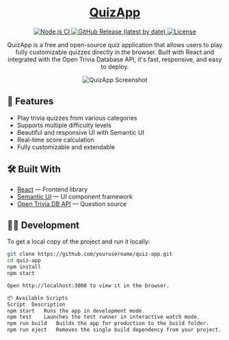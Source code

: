 <h1 align="center">
  <a href="https://yourusername.github.io/quiz-app/">
    QuizApp
  </a>
</h1>

<p align="center">
  <a href="https://github.com/Gauravgupta256/quiz-app/actions?query=workflow%3A%22Node.js+CI%22">
    <img src="https://github.com/Gauravgupta256/quiz-app/workflows/Node.js%20CI/badge.svg" alt="Node.js CI" />
  </a>
  <a href="https://github.com/Gauravgupta256/quiz-app/releases">
    <img src="https://img.shields.io/github/v/release/Gauravgupta256/quiz-app" alt="GitHub Release (latest by date)" />
  </a>
  <a href="https://github.com/Gauravgupta256/quiz-app/blob/master/LICENSE">
    <img src="https://img.shields.io/github/license/Gauravgupta256/quiz-app" alt="License" />
  </a>
</p>

<p align="center">
  QuizApp is a free and open-source quiz application that allows users to play fully customizable quizzes directly in the browser. Built with React and integrated with the Open Trivia Database API, it's fast, responsive, and easy to deploy.
</p>

<p align="center">
  <img src="https://github.com/yourusername/quiz-app/assets/banner.png" alt="QuizApp Screenshot" />
</p>

## 🚀 Features

- Play trivia quizzes from various categories
- Supports multiple difficulty levels
- Beautiful and responsive UI with Semantic UI
- Real-time score calculation
- Fully customizable and extendable

## 🛠️ Built With

- [React](https://react.dev) — Frontend library
- [Semantic UI](https://semantic-ui.com) — UI component framework
- [Open Trivia DB API](https://opentdb.com/api_config.php) — Question source

## 🧑‍💻 Development

To get a local copy of the project and run it locally:

```bash
git clone https://github.com/yourusername/quiz-app.git
cd quiz-app
npm install
npm start

Open http://localhost:3000 to view it in the browser.

📦 Available Scripts
Script	Description
npm start	Runs the app in development mode.
npm test	Launches the test runner in interactive watch mode.
npm run build	Builds the app for production to the build folder.
npm run eject	Removes the single build dependency from your project.